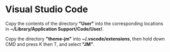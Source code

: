 # Visual Studio Code

Copy the contents of the directory **"User"** into the corresponding locations in **~/Library/Application Support/Code/User/**.

Copy the directory **"theme-jm"** into **~/.vscode/extensions**, then hold down CMD and press K then T, and select **"JM"**.

